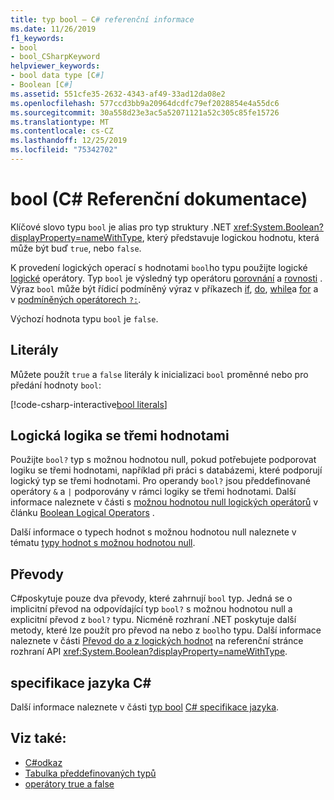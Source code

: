 ```yaml
---
title: typ bool – C# referenční informace
ms.date: 11/26/2019
f1_keywords:
- bool
- bool_CSharpKeyword
helpviewer_keywords:
- bool data type [C#]
- Boolean [C#]
ms.assetid: 551cfe35-2632-4343-af49-33ad12da08e2
ms.openlocfilehash: 577ccd3bb9a20964dcdfc79ef2028854e4a55dc6
ms.sourcegitcommit: 30a558d23e3ac5a52071121a52c305c85fe15726
ms.translationtype: MT
ms.contentlocale: cs-CZ
ms.lasthandoff: 12/25/2019
ms.locfileid: "75342702"
---
```

# <a name="bool-c-reference"></a>bool (C# Referenční dokumentace)

Klíčové slovo typu `bool` je alias pro typ struktury .NET <xref:System.Boolean?displayProperty=nameWithType>, který představuje logickou hodnotu, která může být buď `true`, nebo `false`.

K provedení logických operací s hodnotami `bool`ho typu použijte logické [logické](../operators/boolean-logical-operators.md) operátory. Typ `bool` je výsledný typ operátoru [porovnání](../operators/comparison-operators.md) a [rovnosti](../operators/equality-operators.md) . Výraz `bool` může být řídicí podmíněný výraz v příkazech [if](../keywords/if-else.md), [do](../keywords/do.md), [while](../keywords/while.md)a [for](../keywords/for.md) a v [podmíněných operátorech `?:`](../operators/conditional-operator.md).

Výchozí hodnota typu `bool` je `false`.

## <a name="literals"></a>Literály

Můžete použít `true` a `false` literály k inicializaci `bool` proměnné nebo pro předání hodnoty `bool`:

[!code-csharp-interactive[bool literals](~/samples/csharp/language-reference/builtin-types/BoolType.cs#Literals)]

## <a name="three-valued-boolean-logic"></a>Logická logika se třemi hodnotami

Použijte `bool?` typ s možnou hodnotou null, pokud potřebujete podporovat logiku se třemi hodnotami, například při práci s databázemi, které podporují logický typ se třemi hodnotami. Pro operandy `bool?` jsou předdefinované operátory `&` a `|` podporovány v rámci logiky se třemi hodnotami. Další informace naleznete v části s [možnou hodnotou null logických operátorů](../operators/boolean-logical-operators.md#nullable-boolean-logical-operators) v článku [Boolean Logical Operators](../operators/boolean-logical-operators.md) .

Další informace o typech hodnot s možnou hodnotou null naleznete v tématu [typy hodnot s možnou hodnotou null](nullable-value-types.md).

## <a name="conversions"></a>Převody

C#poskytuje pouze dva převody, které zahrnují `bool` typ. Jedná se o implicitní převod na odpovídající typ `bool?` s možnou hodnotou null a explicitní převod z `bool?` typu. Nicméně rozhraní .NET poskytuje další metody, které lze použít pro převod na nebo z `bool`ho typu. Další informace naleznete v části [Převod do a z logických hodnot](/dotnet/api/system.boolean#converting-to-and-from-boolean-values) na referenční stránce rozhraní API <xref:System.Boolean?displayProperty=nameWithType>.

## <a name="c-language-specification"></a>specifikace jazyka C#

Další informace naleznete v části [typ bool](~/_csharplang/spec/types.md#the-bool-type) [ C# specifikace jazyka](~/_csharplang/spec/introduction.md).

## <a name="see-also"></a>Viz také:

- [C#odkaz](../index.md)
- [Tabulka předdefinovaných typů](../keywords/built-in-types-table.md)
- [operátory true a false](../operators/true-false-operators.md)
